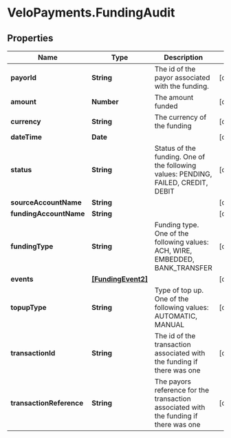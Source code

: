 # VeloPayments.FundingAudit

## Properties

Name | Type | Description | Notes
------------ | ------------- | ------------- | -------------
**payorId** | **String** | The id of the payor associated with the funding. | [optional] 
**amount** | **Number** | The amount funded | [optional] 
**currency** | **String** | The currency of the funding | [optional] 
**dateTime** | **Date** |  | [optional] 
**status** | **String** | Status of the funding. One of the following values: PENDING, FAILED, CREDIT, DEBIT | [optional] 
**sourceAccountName** | **String** |  | [optional] 
**fundingAccountName** | **String** |  | [optional] 
**fundingType** | **String** | Funding type. One of the following values: ACH, WIRE, EMBEDDED, BANK_TRANSFER | [optional] 
**events** | [**[FundingEvent2]**](FundingEvent2.md) |  | [optional] 
**topupType** | **String** | Type of top up. One of the following values: AUTOMATIC, MANUAL | [optional] 
**transactionId** | **String** | The id of the transaction associated with the funding if there was one | [optional] 
**transactionReference** | **String** | The payors reference for the transaction associated with the funding if there was one | [optional] 


